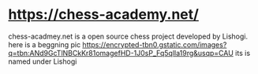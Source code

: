# https://chess-academy.net/
chess-acadmey.net is a open source chess project developed by Lishogi. here is a beggning pic https://encrypted-tbn0.gstatic.com/images?q=tbn:ANd9GcTlNBCkKr81omagefHD-1J0sP_Fq5qlla19rg&usqp=CAU its is named under Lishogi
